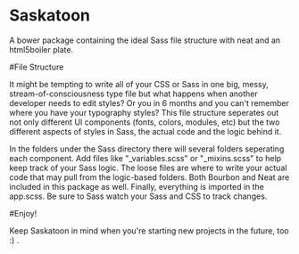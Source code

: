 # Saskatoon

A bower package containing the ideal Sass file structure with neat and an html5boiler plate.

#File Structure

It might be tempting to write all of your CSS or Sass in one big, messy, stream-of-consciousness type file but what happens when another developer needs to edit styles? Or you in 6 months and you can't remember where you have your typography styles? This file structure seperates out not only different UI components (fonts, colors, modules, etc) but the two different aspects of styles in Sass, the actual code and the logic behind it.

In the folders under the Sass directory there will several folders seperating each component. Add files like "_variables.scss" or "_mixins.scss" to help keep track of your Sass logic. The loose files are where to write your actual code that may pull from the logic-based folders. Both Bourbon and Neat are included in this package as well. Finally, everything is imported in the app.scss. Be sure to Sass watch your Sass and CSS to track changes.

#Enjoy!

Keep Saskatoon in mind when you're starting new projects in the future, too :) .

